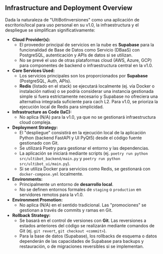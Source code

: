 ##  Infrastructure and Deployment Overview

Dada la naturaleza de "UltiBotInversiones" como una aplicación de escritorio/local para uso personal en su v1.0, la infraestructura y el despliegue se simplifican significativamente:

-   **Cloud Provider(s):**
    -   El proveedor principal de servicios en la nube es **Supabase** para la funcionalidad de Base de Datos como Servicio (DBaaS) con PostgreSQL, autenticación y APIs de datos si se utilizan.
    -   No se prevé el uso de otras plataformas cloud (AWS, Azure, GCP) para componentes de backend o infraestructura central en la v1.0.
-   **Core Services Used:**
    -   Los servicios principales son los proporcionados por **Supabase** (PostgreSQL, Auth, APIs).
    -   **Redis** (listado en el stack) se ejecutará localmente (ej. vía Docker o instalación nativa) o se podría considerar una instancia gestionada simple si fuera estrictamente necesario y Supabase no ofreciera una alternativa integrada suficiente para cach L2. Para v1.0, se prioriza la ejecución local de Redis para simplicidad.
-   **Infrastructure as Code (IaC):**
    -   No aplica (N/A) para la v1.0, ya que no se gestionará infraestructura cloud compleja.
-   **Deployment Strategy:**
    -   El "despliegue" consistirá en la ejecución local de la aplicación Python (backend FastAPI y UI PyQt5) desde el código fuente gestionado con Git.
    -   Se utilizará Poetry para gestionar el entorno y las dependencias.
    -   La aplicación se iniciará mediante scripts (ej. `poetry run python src/ultibot_backend/main.py` y `poetry run python src/ultibot_ui/main.py`).
    -   Si se utiliza Docker para servicios como Redis, se gestionará con `docker-compose.yml` localmente.
-   **Environments:**
    -   Principalmente un entorno de **desarrollo local**.
    -   No se definen entornos formales de `staging` o `production` en servidores remotos para la v1.0.
-   **Environment Promotion:**
    -   No aplica (N/A) en el sentido tradicional. Las "promociones" se gestionan a través de commits y ramas en Git.
-   **Rollback Strategy:**
    -   Se basará en el control de versiones con **Git**. Las reversiones a estados anteriores del código se realizarán mediante comandos de Git (ej. `git revert`, `git checkout <commit>`).
    -   Para la base de datos (Supabase), los rollbacks de esquema o datos dependerán de las capacidades de Supabase para backups y restauración, o de migraciones reversibles si se implementan.
